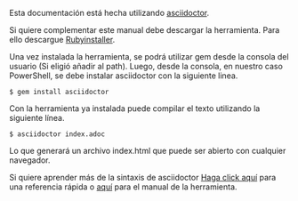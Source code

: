 Esta documentación está hecha utilizando [asciidoctor](https://asciidoctor.org).

Si quiere complementar este manual debe descargar la herramienta. Para ello descargue [Rubyinstaller](https://rubyinstaller.org/downloads/).

Una vez instalada la herramienta, se podrá utilizar gem desde la consola del usuario (Si eligió añadir al path). Luego, desde la consola, en nuestro caso PowerShell, se debe instalar asciidoctor con la siguiente linea.

```
$ gem install asciidoctor
```
Con la herramienta ya instalada puede compilar el texto utilizando la siguiente línea.

```
$ asciidoctor index.adoc
```

Lo que generará un archivo index.html que puede ser abierto con cualquier navegador.

Si quiere aprender más de la sintaxis de asciidoctor [Haga click aquí](https://asciidoctor.org/docs/asciidoc-syntax-quick-reference/) para una referencia rápida o [aquí](https://asciidoctor.org/docs/user-manual/) para el manual de la herramienta.